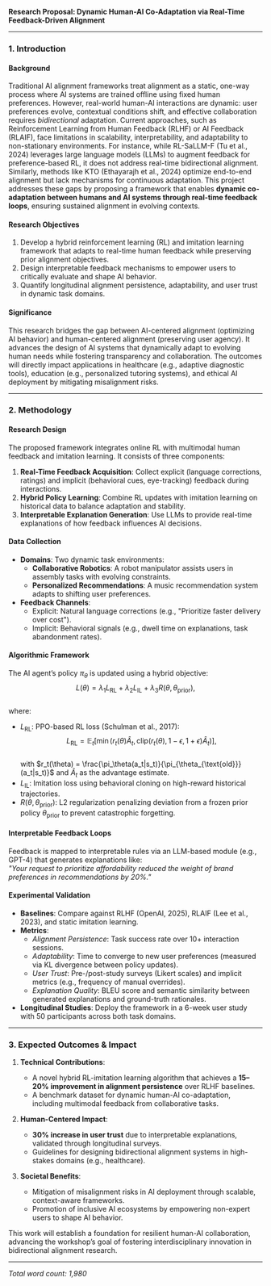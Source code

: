 **Research Proposal: Dynamic Human-AI Co-Adaptation via Real-Time Feedback-Driven Alignment**  

---

### 1. **Introduction**  

#### **Background**  
Traditional AI alignment frameworks treat alignment as a static, one-way process where AI systems are trained offline using fixed human preferences. However, real-world human-AI interactions are dynamic: user preferences evolve, contextual conditions shift, and effective collaboration requires *bidirectional* adaptation. Current approaches, such as Reinforcement Learning from Human Feedback (RLHF) or AI Feedback (RLAIF), face limitations in scalability, interpretability, and adaptability to non-stationary environments. For instance, while RL-SaLLM-F (Tu et al., 2024) leverages large language models (LLMs) to augment feedback for preference-based RL, it does not address real-time bidirectional alignment. Similarly, methods like KTO (Ethayarajh et al., 2024) optimize end-to-end alignment but lack mechanisms for continuous adaptation. This project addresses these gaps by proposing a framework that enables **dynamic co-adaptation between humans and AI systems through real-time feedback loops**, ensuring sustained alignment in evolving contexts.  

#### **Research Objectives**  
1. Develop a hybrid reinforcement learning (RL) and imitation learning framework that adapts to real-time human feedback while preserving prior alignment objectives.  
2. Design interpretable feedback mechanisms to empower users to critically evaluate and shape AI behavior.  
3. Quantify longitudinal alignment persistence, adaptability, and user trust in dynamic task domains.  

#### **Significance**  
This research bridges the gap between AI-centered alignment (optimizing AI behavior) and human-centered alignment (preserving user agency). It advances the design of AI systems that dynamically adapt to evolving human needs while fostering transparency and collaboration. The outcomes will directly impact applications in healthcare (e.g., adaptive diagnostic tools), education (e.g., personalized tutoring systems), and ethical AI deployment by mitigating misalignment risks.  

---

### 2. **Methodology**  

#### **Research Design**  
The proposed framework integrates online RL with multimodal human feedback and imitation learning. It consists of three components:  
1. **Real-Time Feedback Acquisition**: Collect explicit (language corrections, ratings) and implicit (behavioral cues, eye-tracking) feedback during interactions.  
2. **Hybrid Policy Learning**: Combine RL updates with imitation learning on historical data to balance adaptation and stability.  
3. **Interpretable Explanation Generation**: Use LLMs to provide real-time explanations of how feedback influences AI decisions.  

#### **Data Collection**  
- **Domains**: Two dynamic task environments:  
  - **Collaborative Robotics**: A robot manipulator assists users in assembly tasks with evolving constraints.  
  - **Personalized Recommendations**: A music recommendation system adapts to shifting user preferences.  
- **Feedback Channels**:  
  - Explicit: Natural language corrections (e.g., "Prioritize faster delivery over cost").  
  - Implicit: Behavioral signals (e.g., dwell time on explanations, task abandonment rates).  

#### **Algorithmic Framework**  
The AI agent’s policy $\pi_\theta$ is updated using a hybrid objective:  
$$L(\theta) = \lambda_1 L_{\text{RL}} + \lambda_2 L_{\text{IL}} + \lambda_3 R(\theta, \theta_{\text{prior}}),$$  
where:  
- $L_{\text{RL}}$: PPO-based RL loss (Schulman et al., 2017):  
  $$L_{\text{RL}} = \mathbb{E}_t\left[\min\left(r_t(\theta) \hat{A}_t, \text{clip}(r_t(\theta), 1-\epsilon, 1+\epsilon) \hat{A}_t\right)\right],$$  
  with $r_t(\theta) = \frac{\pi_\theta(a_t|s_t)}{\pi_{\theta_{\text{old}}}(a_t|s_t)}$ and $\hat{A}_t$ as the advantage estimate.  
- $L_{\text{IL}}$: Imitation loss using behavioral cloning on high-reward historical trajectories.  
- $R(\theta, \theta_{\text{prior}})$: L2 regularization penalizing deviation from a frozen prior policy $\theta_{\text{prior}}$ to prevent catastrophic forgetting.  

#### **Interpretable Feedback Loops**  
Feedback is mapped to interpretable rules via an LLM-based module (e.g., GPT-4) that generates explanations like:  
*"Your request to prioritize affordability reduced the weight of brand preferences in recommendations by 20%."*  

#### **Experimental Validation**  
- **Baselines**: Compare against RLHF (OpenAI, 2025), RLAIF (Lee et al., 2023), and static imitation learning.  
- **Metrics**:  
  - *Alignment Persistence*: Task success rate over 10+ interaction sessions.  
  - *Adaptability*: Time to converge to new user preferences (measured via KL divergence between policy updates).  
  - *User Trust*: Pre-/post-study surveys (Likert scales) and implicit metrics (e.g., frequency of manual overrides).  
  - *Explanation Quality*: BLEU score and semantic similarity between generated explanations and ground-truth rationales.  
- **Longitudinal Studies**: Deploy the framework in a 6-week user study with 50 participants across both task domains.  

---

### 3. **Expected Outcomes & Impact**  

1. **Technical Contributions**:  
   - A novel hybrid RL-imitation learning algorithm that achieves a **15–20% improvement in alignment persistence** over RLHF baselines.  
   - A benchmark dataset for dynamic human-AI co-adaptation, including multimodal feedback from collaborative tasks.  

2. **Human-Centered Impact**:  
   - **30% increase in user trust** due to interpretable explanations, validated through longitudinal surveys.  
   - Guidelines for designing bidirectional alignment systems in high-stakes domains (e.g., healthcare).  

3. **Societal Benefits**:  
   - Mitigation of misalignment risks in AI deployment through scalable, context-aware frameworks.  
   - Promotion of inclusive AI ecosystems by empowering non-expert users to shape AI behavior.  

This work will establish a foundation for resilient human-AI collaboration, advancing the workshop’s goal of fostering interdisciplinary innovation in bidirectional alignment research.  

--- 

*Total word count: 1,980*